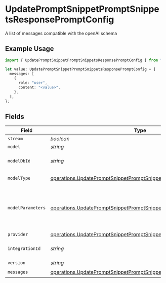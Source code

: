 # UpdatePromptSnippetPromptSnippetsResponsePromptConfig

A list of messages compatible with the openAI schema

## Example Usage

```typescript
import { UpdatePromptSnippetPromptSnippetsResponsePromptConfig } from "@orq-ai/node/models/operations";

let value: UpdatePromptSnippetPromptSnippetsResponsePromptConfig = {
  messages: [
    {
      role: "user",
      content: "<value>",
    },
  ],
};
```

## Fields

| Field                                                                                                                                                      | Type                                                                                                                                                       | Required                                                                                                                                                   | Description                                                                                                                                                |
| ---------------------------------------------------------------------------------------------------------------------------------------------------------- | ---------------------------------------------------------------------------------------------------------------------------------------------------------- | ---------------------------------------------------------------------------------------------------------------------------------------------------------- | ---------------------------------------------------------------------------------------------------------------------------------------------------------- |
| `stream`                                                                                                                                                   | *boolean*                                                                                                                                                  | :heavy_minus_sign:                                                                                                                                         | N/A                                                                                                                                                        |
| `model`                                                                                                                                                    | *string*                                                                                                                                                   | :heavy_minus_sign:                                                                                                                                         | N/A                                                                                                                                                        |
| `modelDbId`                                                                                                                                                | *string*                                                                                                                                                   | :heavy_minus_sign:                                                                                                                                         | The id of the resource                                                                                                                                     |
| `modelType`                                                                                                                                                | [operations.UpdatePromptSnippetPromptSnippetsResponseModelType](../../models/operations/updatepromptsnippetpromptsnippetsresponsemodeltype.md)             | :heavy_minus_sign:                                                                                                                                         | The type of the model                                                                                                                                      |
| `modelParameters`                                                                                                                                          | [operations.UpdatePromptSnippetPromptSnippetsResponseModelParameters](../../models/operations/updatepromptsnippetpromptsnippetsresponsemodelparameters.md) | :heavy_minus_sign:                                                                                                                                         | Model Parameters: Not all parameters apply to every model                                                                                                  |
| `provider`                                                                                                                                                 | [operations.UpdatePromptSnippetPromptSnippetsResponseProvider](../../models/operations/updatepromptsnippetpromptsnippetsresponseprovider.md)               | :heavy_minus_sign:                                                                                                                                         | N/A                                                                                                                                                        |
| `integrationId`                                                                                                                                            | *string*                                                                                                                                                   | :heavy_minus_sign:                                                                                                                                         | The id of the resource                                                                                                                                     |
| `version`                                                                                                                                                  | *string*                                                                                                                                                   | :heavy_minus_sign:                                                                                                                                         | N/A                                                                                                                                                        |
| `messages`                                                                                                                                                 | [operations.UpdatePromptSnippetPromptSnippetsResponseMessages](../../models/operations/updatepromptsnippetpromptsnippetsresponsemessages.md)[]             | :heavy_check_mark:                                                                                                                                         | N/A                                                                                                                                                        |